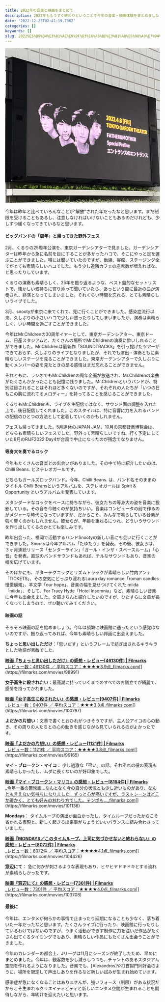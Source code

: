 ```yaml
---
title: 2022年の音楽と映画をまとめて
description: 2022年ももうすぐ終わりということで今年の音楽・映画体験をまとめました
date: '2022-12-25T02:41:19.730Z'
categories: []
keywords: []
slug: 2022%E5%B9%B4%E3%81%AE%E9%9F%B3%E6%A5%BD%E3%81%A8%E6%98%A0%E7%94%BB%E3%82%92%E3%81%BE%E3%81%A8%E3%82%81%E3%81%A6
---
```

![](1__BePejLS8h4zcq0KyR10VUg.jpeg)

今年は昨年と比べていろんなことが”解放”された年だったなと思います。まだ制限を受けることもあるし、注意しなければいけないこともあるのだけれども、少しずつ緩くなってきているなと思います。

#### ビッグバンドの「周年」と帰ってきた野外フェス

2月、くるりの25周年公演を、東京ガーデンシアターで見ました。ガーデンシアターは昨年から急に名前を目にすることが多かったハコで、そこにやっと足を運ぶことができました。噂には聞いていたのですが、動線、客席、ステージング全てがとても素晴らしいハコでした。もう少し近隣カフェの座席数が増えればな、と思ったりしています。

くるりの演奏も素晴らしく、25年を振り返るような、ベスト盤的なセットリストで、懐かしい気持ちに寄り添って聞いていたら、あっという間に最近の曲が演奏され、終演となってしまいました。それくらい時間を忘れる、とても素晴らしいライブでした。

3月、snootyが東京に来てくれて、見に行くことができました。感染症流行以来、久しぶりの小さいハコで少し戸惑ったりしてしまいましたが、演奏は素晴らしく、いい時間を過ごすことができました。

今年はMr.Childrenの30周年イヤーとして、東京ガーデンシアター、東京ドーム、日産スタジアムと、たくさんの場所でMr.Childrenの演奏に酔いしれることができました。Mr.Childrenは最新作「SOUNDTRACKS」を引っ提げたツアーができておらず、久しぶりのライブとなりましたが、それでも演出・演奏ともに素晴らしいステージを見ることができました。東京ガーデンシアターで久しぶりに動くメンバーの姿を見たときの昂る感情はまだ忘れることができません。

それともに、ラジオでもMr.Childrenの周年企画が放送され、Mr.Childrenの楽曲がたくさんかかったことも記憶に残りました。Mr.Childrenというバンドが、特別注目されることはそれほど多くないのですが、それぞれの人たちが「いつの日もこの胸に流れてるメロディー」を持ってることを感じることができました。

くるりもMr.Childrenも、ライブを生配信ではなく、サウンド面の調整を入れた上で、後日配信してくれました。このスタイルは、特に音響に力を入れるバンドの配信のひとつの方法として定着していくのかもしれません。

フェスも帰ってきました。5月連休のJAPAN JAM、10月の京都音楽博覧会は、どちらも素晴らしいフェスでした。野外って素晴らしいですね。行く予定にしていた8月のRIJF2022 Day4が台風で中止になったのが残念でなりません。

#### 等身大を奏でるロック

今年もたくさんの音楽との出会いがありました。その中で特に紹介したいのは、Chilli Beans. とステレオガールです。

どちらもガールズロックバンド。今年、Chilli Beans. は、バンド名そのままのタイトル Chilli Beansというアルバムを、ステレオガールは Spirit & Opportunity というアルバムを発表しています。

スタンダードなロックをベースに持ちながら、彼女たちの等身大の姿を音楽に投影している。その音を今聴くのが気持ちいい。音楽はコンピュータの前で作るのがメジャーな時代になっていますが、だからこそ、みんなで鳴らしている音楽が強く響くのかもしれません。彼女らが、年齢を重ねるにつれ、どういうサウンドを作り出してくるのかとても楽しみです。

昨年出会った、福岡で活動するバンドSnootyの新しい音にも会いに行くことができました。Snootyは今年アルバム「たゆたう」を発表。その後、彼女らは、３ヶ月連続リリース「センターライン」「ガール・インザ・スペースルーム」「心音」を発表。直球のバンドサウンドもあれば、チルなサウンドもあり、音楽の幅を広げています。

そのほかにも、ギターテクニックとリズムトラックが素晴らしい竹内アンナ「TICKETS」、その空気にどっぷり浸れるLaura day romance「roman candles 憧憬蝋燭」、羊文学「our hope」、音楽の幅を見せつけてくれた miida「miida」、そして、For Tracy Hyde「Hotel Insomnia」など、素晴らしい音楽に今年も出会えました。全部きちんと紹介したいのですが、ひたすらに文章が長くなってしまうので、ぜひ聴いてみてください。

#### 映画の話

そろそろ映画の話を始めましょう。今年は頻繁に映画館に通ったという感覚はないのですが、振り返ってみれば、今年も素晴らしい邦画に出会えました。

**ちょっと思い出しただけ**：「思いだす」というフレームで紡ぎ出されるキラキラとした物語が素敵でした。

[**映画『ちょっと思い出しただけ』の感想・レビュー\[46130件\] | Filmarks**  
_レビュー数：46130件 ／ 平均スコア：★★★★3.9点_filmarks.com](https://filmarks.com/movies/98991 "https://filmarks.com/movies/98991")[](https://filmarks.com/movies/98991)

**女子高生に殺されたい**：最高潮に持っていくまでのすべてのお膳立てが綺麗で、感情を持ってかれました。

[**映画『女子高生に殺されたい』の感想・レビュー\[9407件\] | Filmarks**  
_レビュー数：9407件 ／ 平均スコア：★★★3.3点_filmarks.com](https://filmarks.com/movies/100797 "https://filmarks.com/movies/100797")[](https://filmarks.com/movies/100797)

**よだかの片想い**：文章で書くとおひれがつきそうですが、主人公アイコの心の動き、その周りの人たちとの心の動きを感じながら見ていられるのがよかったです。

[**映画『よだかの片想い』の感想・レビュー\[1121件\] | Filmarks**  
_レビュー数：1121件 ／ 平均スコア：★★★★3.8点_filmarks.com](https://filmarks.com/movies/99165 "https://filmarks.com/movies/99165")[](https://filmarks.com/movies/99165)

**マイ・ブロークン・マイコ**： 少し過激な「弔い」の話。それぞれの役の表現も素晴らしかったし、ムダに長くないのが好印象でした。

[**映画『マイ・ブロークン・マリコ』の感想・レビュー\[8164件\] | Filmarks**  
_今年一番の鬱映画...なんとなく今の自分の状況とも少し近いものがあり、なんとも言えない気持ちになりました。ずっと心が痛いですが、ラストシーンはどこか暖かく、とても好みのおわり方でした。テンポも…_filmarks.com](https://filmarks.com/movies/101136 "https://filmarks.com/movies/101136")[](https://filmarks.com/movies/101136)

**Mondays**： タイムループの演出が面白かったし、タイムループだったからこそ省かれる表現と、新しく起きる出来事がちょうどいいバランスに組み合わさっていました。

[**映画『MONDAYS／このタイムループ、上司に気づかせないと終わらない』の感想・レビュー\[8072件\] | Filmarks**  
_レビュー数：8072件 ／ 平均スコア：★★★★4.1点_filmarks.com](https://filmarks.com/movies/104426 "https://filmarks.com/movies/104426")[](https://filmarks.com/movies/104426)

**窓辺にて**： 急に何かが刺さるような表現もあり、ヒヤヒヤドキドキとする流れが素晴らしかったです。

[**映画『窓辺にて』の感想・レビュー\[7301件\] | Filmarks**  
_レビュー数：7301件 ／ 平均スコア：★★★★4.0点_filmarks.com](https://filmarks.com/movies/103708 "https://filmarks.com/movies/103708")[](https://filmarks.com/movies/103708)

#### 最後に

今年は、エンタメが何らかの事情で止まったり延期になることも少なく、落ち着いた一年だったなと思います。たくさんライブに行ったり、映画館に行ったりしているわけではないのですが、うまく活動ができず制作に力を注いだ作品がたくさん出てくるタイミングでもあり、素晴らしい作品にもたくさん出会うことができました。

今年のカレンダーの都合上、Jリーグは11月にシーズンが終了したため、早めにまとめました。今年は、観客数を少し減らしつつも、チャントのあるスタジアム空間を作れるようになりました。音楽でも、\[Alexandros\]や打首獄門同好会のように、場所を限定して声出しありを作るなど新しい試みが生まれ始めています。

感染症が急になくなることはありませんが、強いフォース（制限）がある状況だからこそ生まれるクリエイティビティと新しいエンタメ空間が生まれることを期待しながら、年明けを迎えたいと思います。